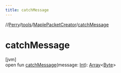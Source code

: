 ```yaml
---
title: catchMessage
---
```

//[Perry](../../../index.html)/[tools](../index.html)/[MaplePacketCreator](index.html)/[catchMessage](catch-message.html)



# catchMessage



[jvm]\
open fun [catchMessage](catch-message.html)(message: [Int](https://kotlinlang.org/api/latest/jvm/stdlib/kotlin/-int/index.html)): [Array](https://kotlinlang.org/api/latest/jvm/stdlib/kotlin/-array/index.html)&lt;[Byte](https://kotlinlang.org/api/latest/jvm/stdlib/kotlin/-byte/index.html)&gt;




